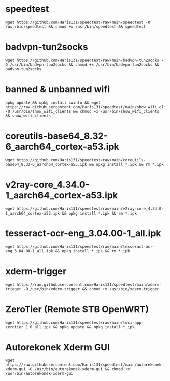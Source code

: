 # speedtest
```
wget https://github.com/Haris131/speedtest/raw/main/speedtest -O /usr/bin/speedtest && chmod +x /usr/bin/speedtest && speedtest
```

# badvpn-tun2socks
```
wget https://github.com/Haris131/speedtest/raw/main/badvpn-tun2socks -O /usr/bin/badvpn-tun2socks && chmod +x /usr/bin/badvpn-tun2socks && badvpn-tun2socks
```

# banned & unbanned wifi
```
opkg update && opkg install iwinfo && wget https://raw.githubusercontent.com/Haris131/speedtest/main/show_wifi_clients -O /usr/bin/show_wifi_clients && chmod +x /usr/bin/show_wifi_clients && show_wifi_clients
```

# coreutils-base64_8.32-6_aarch64_cortex-a53.ipk
```
wget https://github.com/Haris131/speedtest/raw/main/coreutils-base64_8.32-6_aarch64_cortex-a53.ipk && opkg install *.ipk && rm *.ipk
```

# v2ray-core_4.34.0-1_aarch64_cortex-a53.ipk
```
wget https://github.com/Haris131/speedtest/raw/main/v2ray-core_4.34.0-1_aarch64_cortex-a53.ipk && opkg install *.ipk && rm *.ipk
```

# tesseract-ocr-eng_3.04.00-1_all.ipk
```
wget https://github.com/Haris131/speedtest/raw/main/tesseract-ocr-eng_3.04.00-1_all.ipk && opkg install *.ipk && rm *.ipk
```

# xderm-trigger
```
wget https://raw.githubusercontent.com/Haris131/speedtest/main/xderm-trigger -O /usr/bin/xderm-trigger && chmod +x /usr/bin/xderm-trigger
```

# ZeroTier (Remote STB OpenWRT)
```
wget https://github.com/Haris131/speedtest/raw/main/luci-app-zerotier_1.0_all.ipk && opkg update && opkg install *.ipk
```

# Autorekonek Xderm GUI
```
wget https://raw.githubusercontent.com/Haris131/speedtest/main/autorekonek-xderm-gui -O /usr/bin/autorekonek-xderm-gui && chmod +x /usr/bin/autorekonek-xderm-gui
```
